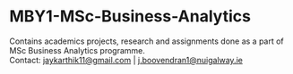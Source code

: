 # MBY1-MSc-Business-Analytics
Contains academics projects, research and assignments done as a part of MSc Business Analytics programme. 
<br>Contact: <a>jaykarthik11@gmail.com</a> | <a>j.boovendran1@nuigalway.ie</a>
